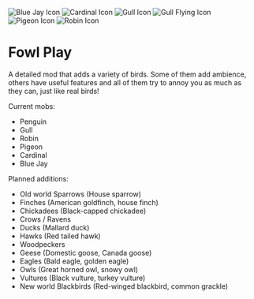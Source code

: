 <img src="https://raw.githubusercontent.com/aqariio/Fowl-Play/main/src/main/resources/assets/fowlplay/blue_jay_icon.png" alt="Blue Jay Icon"> <img src="https://raw.githubusercontent.com/aqariio/Fowl-Play/main/src/main/resources/assets/fowlplay/cardinal_icon.png" alt="Cardinal Icon"> <img src="https://raw.githubusercontent.com/aqariio/Fowl-Play/main/src/main/resources/assets/fowlplay/gull_icon.png" alt="Gull Icon"> <img src="https://raw.githubusercontent.com/aqariio/Fowl-Play/main/src/main/resources/assets/fowlplay/gull_flying_icon.png" alt="Gull Flying Icon"> <img src="https://raw.githubusercontent.com/aqariio/Fowl-Play/main/src/main/resources/assets/fowlplay/pigeon_icon.png" alt="Pigeon Icon"> <img src="https://raw.githubusercontent.com/aqariio/Fowl-Play/main/src/main/resources/assets/fowlplay/robin_icon.png" alt="Robin Icon">

# Fowl Play

A detailed mod that adds a variety of birds. Some of them add ambience, others have useful features and all of 
them try to annoy you as much as they can, just like real birds!

Current mobs:

- Penguin
- Gull
- Robin
- Pigeon
- Cardinal
- Blue Jay

Planned additions:

- Old world Sparrows (House sparrow)
- Finches (American goldfinch, house finch)
- Chickadees (Black-capped chickadee)
- Crows / Ravens
- Ducks (Mallard duck)
- Hawks (Red tailed hawk)
- Woodpeckers
- Geese (Domestic goose, Canada goose)
- Eagles (Bald eagle, golden eagle)
- Owls (Great horned owl, snowy owl)
- Vultures (Black vulture, turkey vulture)
- New world Blackbirds (Red-winged blackbird, common grackle)